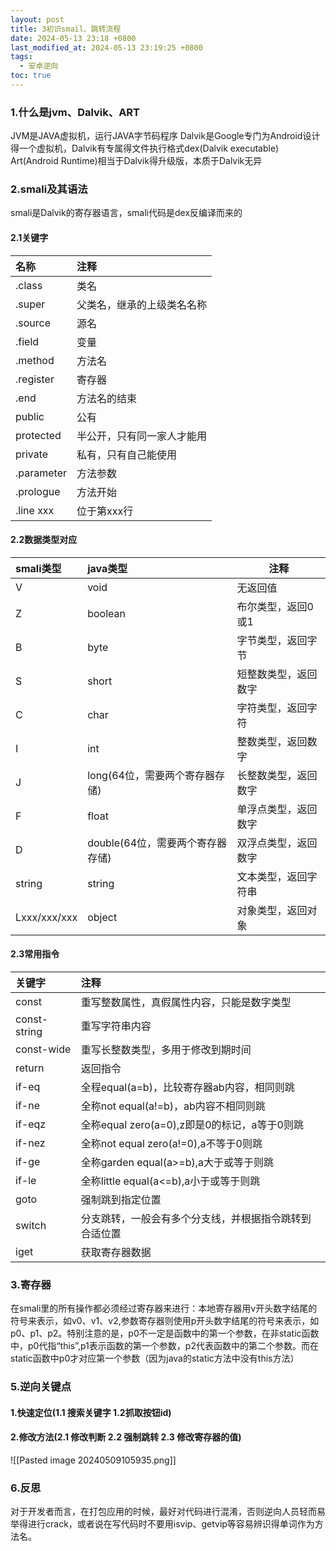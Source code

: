 ```yaml
---
layout: post
title: 3初识smail、跳转流程
date: 2024-05-13 23:18 +0800
last_modified_at: 2024-05-13 23:19:25 +0800
tags:
  - 安卓逆向
toc: true
---
```

### 1.什么是jvm、Dalvik、ART
JVM是JAVA虚拟机，运行JAVA字节码程序
Dalvik是Google专门为Android设计得一个虚拟机，Dalvik有专属得文件执行格式dex(Dalvik executable)
Art(Android Runtime)相当于Dalvik得升级版，本质于Dalvik无异
### 2.smali及其语法
smali是Dalvik的寄存器语言，smali代码是dex反编译而来的
#### 2.1关键字

| 名称         | 注释            |
| :--------- | :------------ |
| .class     | 类名            |
| .super     | 父类名，继承的上级类名名称 |
| .source    | 源名            |
| .field     | 变量            |
| .method    | 方法名           |
| .register  | 寄存器           |
| .end       | 方法名的结束        |
| public     | 公有            |
| protected  | 半公开，只有同一家人才能用 |
| private    | 私有，只有自己能使用    |
| .parameter | 方法参数          |
| .prologue  | 方法开始          |
| .line xxx  | 位于第xxx行       |
#### 2.2数据类型对应
| smali类型      | java类型                | 注释         |
| :----------- | :-------------------- | ---------- |
| V            | void                  | 无返回值       |
| Z            | boolean               | 布尔类型，返回0或1 |
| B            | byte                  | 字节类型，返回字节  |
| S            | short                 | 短整数类型，返回数字 |
| C            | char                  | 字符类型，返回字符  |
| I            | int                   | 整数类型，返回数字  |
| J            | long(64位，需要两个寄存器存储)   | 长整数类型，返回数字 |
| F            | float                 | 单浮点类型，返回数字 |
| D            | double(64位，需要两个寄存器存储) | 双浮点类型，返回数字 |
| string       | string                | 文本类型，返回字符串 |
| Lxxx/xxx/xxx | object                | 对象类型，返回对象  |
#### 2.3常用指令

| 关键字          | 注释                               |
| :----------- | :------------------------------- |
| const        | 重写整数属性，真假属性内容，只能是数字类型            |
| const-string | 重写字符串内容                          |
| const-wide   | 重写长整数类型，多用于修改到期时间                |
| return       | 返回指令                             |
| if-eq        | 全程equal(a=b)，比较寄存器ab内容，相同则跳      |
| if-ne        | 全称not equal(a!=b)，ab内容不相同则跳      |
| if-eqz       | 全称equal zero(a=0),z即是0的标记，a等于0则跳 |
| if-nez       | 全称not equal zero(a!=0),a不等于0则跳   |
| if-ge        | 全称garden equal(a>=b),a大于或等于则跳    |
| if-le        | 全称little equal(a<=b),a小于或等于则跳    |
| goto         | 强制跳到指定位置                         |
| switch       | 分支跳转，一般会有多个分支线，并根据指令跳转到合适位置      |
| iget         | 获取寄存器数据                          |

### 3.寄存器
在smali里的所有操作都必须经过寄存器来进行：本地寄存器用v开头数字结尾的符号来表示，如v0、v1、v2,参数寄存器则使用p开头数字结尾的符号来表示，如p0、p1、p2。特别注意的是，p0不一定是函数中的第一个参数，在非static函数中，p0代指“this”,p1表示函数的第一个参数，p2代表函数中的第二个参数。而在static函数中p0才对应第一个参数（因为java的static方法中没有this方法）

### 5.逆向关键点
#### 1.快速定位(1.1 搜索关键字 1.2抓取按钮id)
#### 2.修改方法(2.1 修改判断 2.2 强制跳转 2.3 修改寄存器的值)

![[Pasted image 20240509105935.png]]

### 6.反思
对于开发者而言，在打包应用的时候，最好对代码进行混淆，否则逆向人员轻而易举得进行crack，或者说在写代码时不要用isvip、getvip等容易辨识得单词作为方法名。

